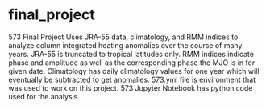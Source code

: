 # final_project
573 Final Project
Uses JRA-55 data, climatology, and RMM indices to analyze column integrated heating anomalies over the course of many years.
JRA-55 is truncated to tropical latitudes only. RMM indices indicate phase and amplitude as well as the corresponding phase the MJO is in for given date. Climatology has daily climatology values for one year which will eventually be subtracted to get anomalies.
573.yml file is environment that was used to work on this project.
573 Jupyter Notebook has python code used for the analysis.
